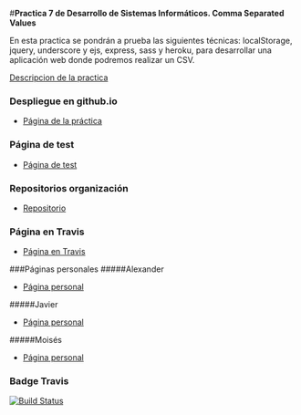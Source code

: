#**Practica 7 de Desarrollo de Sistemas Informáticos. Comma Separated Values**

En esta practica se pondrán a prueba las siguientes técnicas: localStorage, jquery, underscore y ejs, express, sass y heroku,
para desarrollar una aplicación web donde podremos realizar un CSV.

[Descripcion de la practica](https://campusvirtual.ull.es/1516/mod/page/view.php?id=187375)

### Despliegue en github.io

* [Página de la práctica](http://ull-esit-gradoii-dsi.github.io/localstorage-jquery-underscore-express-sass-heroku-alex-javi-moi-2/)

### Página de test

* [Página de test](http://ull-esit-gradoii-dsi.github.io/localstorage-jquery-underscore-express-sass-heroku-alex-javi-moi-2/test/)

### Repositorios organización
* [Repositorio](https://github.com/ULL-ESIT-GRADOII-DSI/karma-y-travis-alex-javi-moi-2)

### Página en Travis
* [Página en Travis](https://travis-ci.org/ULL-ESIT-GRADOII-DSI/localstorage-jquery-underscore-express-sass-heroku-alex-javi-moi-2)

###Páginas personales
#####Alexander
* [Página personal](http://alu0100767421.github.io/)

#####Javier
* [Página personal](http://alu0100505009.github.io/)

#####Moisés
* [Página personal](http://alu0100782851.github.io/)


### Badge Travis

[![Build Status](https://travis-ci.org/ULL-ESIT-GRADOII-DSI/localstorage-jquery-underscore-express-sass-heroku-alex-javi-moi-2.svg?branch=master)](https://travis-ci.org/ULL-ESIT-GRADOII-DSI/localstorage-jquery-underscore-express-sass-heroku-alex-javi-moi-2)